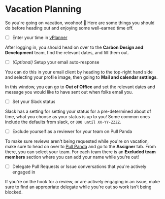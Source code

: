 # Vacation Planning

So you're going on vacation, woohoo! <span aria-label="celebrate">🥳</span> Here
are some things you should do before heading out and enjoying some well-earned
time off.

- [ ] Enter your time in [vPlanner](https://ibm.biz/BdZRkr)

After logging in, you should head on over to the **Carbon Design and
Development** team, find the relevant dates, and fill them out.

- [ ] _(Optional)_ Setup your email auto-response

You can do this in your email client by heading to the top-right hand side and
selecting your profile image, then going to **Mail and calendar settings**.

In this window, you can go to **Out of Office** and set the relevant dates and
message you would like to have sent out when folks email you.

- [ ] Set your Slack status

Slack has a setting for setting your status for a pre-determined about of time,
what you choose as your status is up to you! Some common ones include the
defaults from slack, or `OOO until XX-YY-ZZZZ`.

- [ ] Exclude yourself as a reviewer for your team on Pull Panda

To make sure reviews aren't being requested while you're on vacation, make sure
to head on over to [Pull Panda](https://pullpanda.com) and go to the
**Assigner** tab. From there, you can select your team. For each team there is
an **Excluded team members** section where you can add your name while you're
out!

- [ ] Delegate Pull Requests or Issue conversations that you're actively engaged
      in

If you're on the hook for a review, or are actively engaging in an issue, make
sure to find an appropriate delegate while you're out so work isn't being
blocked.

